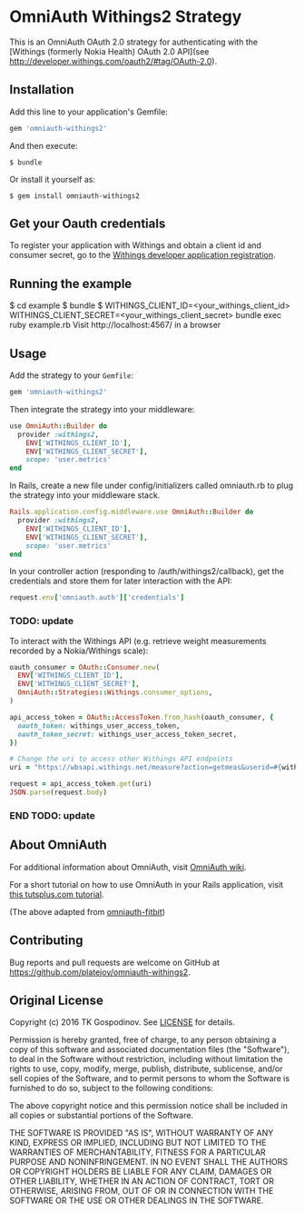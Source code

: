 # OmniAuth Withings2 Strategy

This is an OmniAuth OAuth 2.0 strategy for authenticating with the [Withings (formerly Nokia Health) OAuth 2.0 API](see http://developer.withings.com/oauth2/#tag/OAuth-2.0).

## Installation

Add this line to your application's Gemfile:

```ruby
gem 'omniauth-withings2'
```

And then execute:

    $ bundle

Or install it yourself as:

    $ gem install omniauth-withings2


## Get your Oauth credentials

To register your application with Withings and obtain a client id and consumer secret, go to the [Withings developer application registration](https://account.withings.com/partner/account_login?b=add_oauth2).

## Running the example

$ cd example
$ bundle
$ WITHINGS_CLIENT_ID=<your_withings_client_id> WITHINGS_CLIENT_SECRET=<your_withings_client_secret> bundle exec ruby example.rb
Visit http://localhost:4567/ in a browser

## Usage

Add the strategy to your `Gemfile`:

```ruby
gem 'omniauth-withings2'
```

Then integrate the strategy into your middleware:

```ruby
use OmniAuth::Builder do
  provider :withings2,
    ENV['WITHINGS_CLIENT_ID'],
    ENV['WITHINGS_CLIENT_SECRET'],
    scope: 'user.metrics'
end
```

In Rails, create a new file under config/initializers called omniauth.rb to plug the strategy into your middleware stack.

```ruby
Rails.application.config.middleware.use OmniAuth::Builder do
  provider :withings2,
    ENV['WITHINGS_CLIENT_ID'],
    ENV['WITHINGS_CLIENT_SECRET'],
    scope: 'user.metrics'
end
```

In your controller action (responding to /auth/withings2/callback), get the credentials and store them for later interaction with the API:

```ruby
request.env['omniauth.auth']['credentials']
```

### TODO: update
To interact with the Withings API (e.g. retrieve weight measurements recorded by a Nokia/Withings scale):

```ruby
oauth_consumer = OAuth::Consumer.new(
  ENV['WITHINGS_CLIENT_ID'],
  ENV['WITHINGS_CLIENT_SECRET'],
  OmniAuth::Strategies::Withings.consumer_options,
)

api_access_token = OAuth::AccessToken.from_hash(oauth_consumer, {
  oauth_token: withings_user_access_token,
  oauth_token_secret: withings_user_access_token_secret,
})

# Change the uri to access other Withings API endpoints
uri = "https://wbsapi.withings.net/measure?action=getmeas&userid=#{withings_user_id}"

request = api_access_token.get(uri)
JSON.parse(request.body)
```
### END TODO: update

## About OmniAuth

For additional information about OmniAuth, visit [OmniAuth wiki](https://github.com/intridea/omniauth/wiki).

For a short tutorial on how to use OmniAuth in your Rails application, visit [this tutsplus.com tutorial](http://net.tutsplus.com/tutorials/ruby/how-to-use-omniauth-to-authenticate-your-users/).

(The above adapted from [omniauth-fitbit](https://github.com/tkgospodinov/omniauth-fitbit))

## Contributing

Bug reports and pull requests are welcome on GitHub at https://github.com/platejoy/omniauth-withings2.

## Original License

Copyright (c) 2016 TK Gospodinov. See [LICENSE](https://github.com/platejoy/omniauth-withings2/blob/master/LICENSE.md) for details.

Permission is hereby granted, free of charge, to any person obtaining
a copy of this software and associated documentation files (the
"Software"), to deal in the Software without restriction, including
without limitation the rights to use, copy, modify, merge, publish,
distribute, sublicense, and/or sell copies of the Software, and to
permit persons to whom the Software is furnished to do so, subject to
the following conditions:

The above copyright notice and this permission notice shall be
included in all copies or substantial portions of the Software.

THE SOFTWARE IS PROVIDED "AS IS", WITHOUT WARRANTY OF ANY KIND,
EXPRESS OR IMPLIED, INCLUDING BUT NOT LIMITED TO THE WARRANTIES OF
MERCHANTABILITY, FITNESS FOR A PARTICULAR PURPOSE AND
NONINFRINGEMENT. IN NO EVENT SHALL THE AUTHORS OR COPYRIGHT HOLDERS BE
LIABLE FOR ANY CLAIM, DAMAGES OR OTHER LIABILITY, WHETHER IN AN ACTION
OF CONTRACT, TORT OR OTHERWISE, ARISING FROM, OUT OF OR IN CONNECTION
WITH THE SOFTWARE OR THE USE OR OTHER DEALINGS IN THE SOFTWARE.
